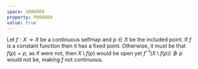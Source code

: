 ```yaml
---
space: S000009
property: P000089
value: true
---
```


Let $f:X \rightarrow X$ be a continuous selfmap and $p \in X$ be the included point.
If $f$ is a constant function then it has a fixed point.
Otherwise, it must be that $f(p) = p$, as if were not, then $X\setminus {f(p)}$ would be open
yet $f^{-1}(X\setminus {f(p)}) \not\ni p$ would not be, making $f$ not continuous.

